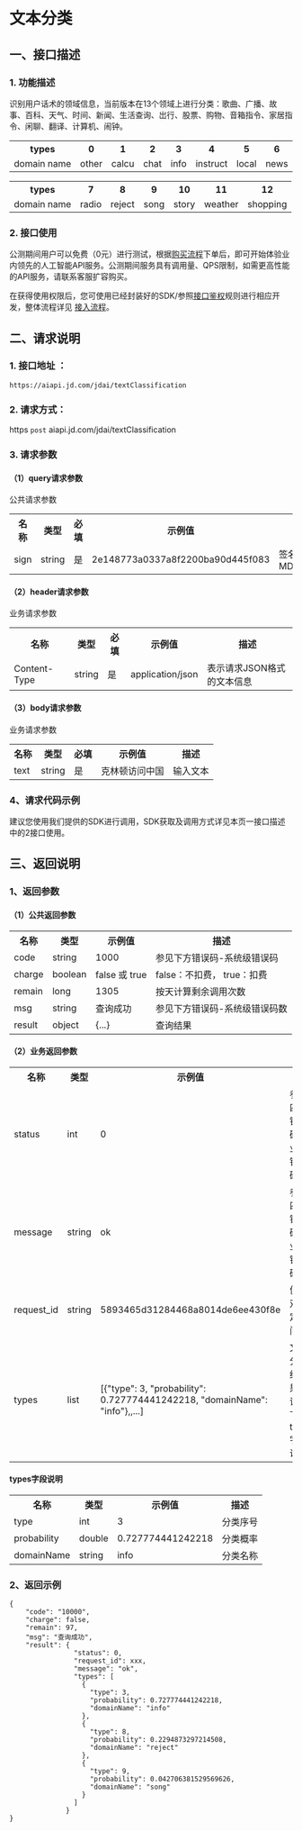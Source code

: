 # 文本分类

## 一、接口描述 
### 1. 功能描述  
  识别用户话术的领域信息，当前版本在13个领域上进行分类：歌曲、广播、故事、百科、天气、时间、新闻、生活查询、岀行、股票、购物、音箱指令、家居指令、闲聊、翻译、计算机、闹钟。
<table>
   <tr>
      <th>types</th>
      <th>0</th>
      <th>1</th>
      <th>2</th>
      <th>3</th>
      <th>4</th>
      <th>5</th>
      <th>6</th>
   </tr>
   <tr>
      <td>domain name</td>
      <td>other</td>
      <td>calcu</td>
      <td>chat</td>
      <td>info</td>
      <td>instruct</td>
      <td>local</td>
      <td>news</td>
   </tr>
</table>

<table>
   <tr>
      <th>types</th>
      <th>7</th>
      <th>8</th>
      <th>9</th>
      <th>10</th>
      <th>11</th>
      <th>12</th>
   </tr>
   <tr>
      <td>domain name</td>
      <td>radio</td>
      <td>reject</td>
      <td>song</td>
      <td>story</td>
      <td>weather</td>
      <td>shopping</td>
   </tr>
</table>

### 2. 接口使用

公测期间用户可以免费（0元）进行测试，根据[购买流程](http://neuhub.jd.com/ai/api/nlp/classification)下单后，即可开始体验业内领先的人工智能API服务。公测期间服务具有调用量、QPS限制，如需更高性能的API服务，请联系客服扩容购买。

在获得使用权限后，您可使用已经封装好的SDK/参照[接口鉴权](https://aidoc.jd.com/user/auth.html)规则进行相应开发，整体流程详见   [接入流程](https://aidoc.jd.com/user/flow.html)。


## 二、请求说明

### 1. 接口地址 ：

```
https://aiapi.jd.com/jdai/textClassification
```

### 2. 请求方式：

https `post` aiapi.jd.com/jdai/textClassification

### 3. 请求参数

#### （1）query请求参数
公共请求参数
<table>
   <tr>
      <th>名称</th>
      <th>类型</th>
      <th>必填</th>
      <th>示例值</th>
      <th>描述</th>
   </tr>
   <tr>
      <td>sign</td>
      <td>string</td>
      <td>是</td>
      <td>2e148773a0337a8f2200ba90d445f083</td>
      <td>签名，根据规则MD5(sectetkey,timestamp)</td>
   </tr>
</table>

#### （2）header请求参数
业务请求参数
<table>
   <tr>
      <th>名称</th>
      <th>类型</th>
      <th>必填</th>
      <th>示例值</th>
      <th>描述</th>
   </tr>
   <tr>
      <td>Content-Type</td>
      <td>string</td>
      <td>是</td>
      <td>application/json</td>
      <td>表示请求JSON格式的文本信息</td>
   </tr>
</table>

#### （3）body请求参数
业务请求参数
<table>
   <tr>
      <th>名称</th>
      <th>类型</th>
      <th>必填</th>
      <th>示例值</th>
      <th>描述</th>
   </tr>
   <tr>
      <td>text</td>
      <td>string</td>
      <td>是</td>
      <td>克林顿访问中国</td>
      <td>输入文本</td>
   </tr>
</table>

### 4、请求代码示例
建议您使用我们提供的SDK进行调用，SDK获取及调用方式详见本页一接口描述中的2接口使用。


## 三、返回说明
### 1、返回参数
#### （1）公共返回参数

<table>
   <tr>
      <th>名称</th>
      <th>类型</th>
      <th>示例值</th>
      <th>描述</th>
   </tr>
   <tr>
      <td>code</td>
      <td>string</td>
      <td>1000</td>
      <td>参见下方错误码-系统级错误码</td>
   </tr>
      <tr>
      <td>charge</td>
      <td>boolean</td>
      <td>false 或 true</td>
      <td>false：不扣费， true：扣费</td>
   </tr>
      <tr>
      <td>remain</td>
      <td>long</td>
      <td>1305</td>
      <td>按天计算剩余调用次数</td>
   </tr>
      </tr>
      <tr>
      <td>msg</td>
      <td>string</td>
      <td>查询成功</td>
      <td>参见下方错误码-系统级错误码数</td>
   </tr>
      </tr>
      <tr>
      <td>result</td>
      <td>object</td>
      <td>{...}</td>
      <td>查询结果</td>
   </tr>
</table>

#### （2）业务返回参数

<table>
   <tr>
      <th>名称</th>
      <th>类型</th>
      <th>示例值</th>
      <th>描述</th>
   </tr>
   <tr>
      <td>status</td>
      <td>int</td>
      <td>0</td>
      <td>参照四、错误码-业务错误码</td>
   </tr>
      <tr>
      <td>message</td>
      <td>string</td>
      <td>ok</td>
      <td>参照四、错误码-业务错误码</td>
   </tr>
      <tr>
      <td>request_id</td>
      <td>string</td>
      <td>5893465d31284468a8014de6ee430f8e</td>
      <td>便于双方定位问题</td>
   </tr>
   <tr>
      <td>types</td>
      <td>list</td>
      <td> [{"type": 3, "probability": 0.727774441242218, "domainName": "info"},,...] </td>
      <td>文本分类结果，详情下面types字段说明</td>
   </tr>
</table>

#### types字段说明
<table>
   <tr>
      <th>名称</th>
      <th>类型</th>
      <th>示例值</th>
      <th>描述</th>
   </tr>
   <tr>
      <td>type</td>
      <td>int</td>
      <td>3</td>
      <td>分类序号</td>
   </tr>
   <tr>
      <td>probability</td>
      <td>double</td>
      <td>0.727774441242218</td>
      <td>分类概率</td>
   </tr>
   <tr>
      <td>domainName</td>
      <td>string</td>
      <td>info</td>
      <td>分类名称</td>
   </tr>
</table>


### 2、返回示例


```
{
    "code": "10000",
    "charge": false,
    "remain": 97,
    "msg": "查询成功",
    "result": {
                "status": 0,
                "request_id": xxx,
                "message": "ok",
                "types": [
                  {
                    "type": 3,
                    "probability": 0.727774441242218,
                    "domainName": "info"
                  },
                  {
                    "type": 8,
                    "probability": 0.2294873297214508,
                    "domainName": "reject"
                  },
                  {
                    "type": 9,
                    "probability": 0.042706381529569626,
                    "domainName": "song"
                  }
                ]
              }
}
```
